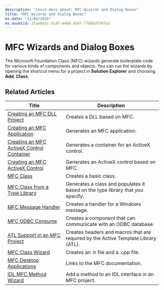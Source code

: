 ```yaml
---
description: "Learn more about: MFC Wizards and Dialog Boxes"
title: "MFC Wizards and Dialog Boxes"
ms.date: "11/04/2016"
ms.assetid: 2fae0a2c-d147-4468-a547-f7b85df767a1
---
```

# MFC Wizards and Dialog Boxes

The Microsoft Foundation Class (MFC) wizards generate boilerplate code for various kinds of components and objects. You can run the wizards by opening the shortcut menu for a project in **Solution Explorer** and choosing **Add**, **Class**.

## Related Articles

|Title|Description|
|-----------|-----------------|
|[Creating an MFC DLL Project](../../mfc/reference/creating-an-mfc-dll-project.md)|Creates a DLL based on MFC.|
|[Creating an MFC Application](../../mfc/reference/creating-an-mfc-application.md)|Generates an MFC application.|
|[Creating an MFC ActiveX Control Container](../../mfc/reference/creating-an-mfc-activex-control-container.md)|Generates a container for an ActiveX control.|
|[Creating an MFC ActiveX Control](../../mfc/reference/creating-an-mfc-activex-control.md)|Generates an ActiveX control based on MFC.|
|[MFC Class](../../mfc/reference/adding-an-mfc-class.md)|Creates a basic class.|
|[MFC Class from a Type Library](../../mfc/reference/adding-an-mfc-class-from-a-type-library.md)|Generates a class and populates it based on the type library that you specify.|
|[MFC Message Handler](../../mfc/reference/adding-an-mfc-message-handler.md)|Creates a handler for a Windows message.|
|[MFC ODBC Consume](../../mfc/reference/adding-an-mfc-odbc-consumer.md)|Creates a component that can communicate with an ODBC database.|
|[ATL Support in an MFC Project](../../mfc/reference/adding-atl-support-to-your-mfc-project.md)|Creates headers and macros that are required by the Active Template Library (ATL).|
|[MFC Class Wizard](../../mfc/reference/mfc-class-wizard.md)|Creates an .h file and a .cpp file.|
|[MFC Desktop Applications](../../mfc/mfc-desktop-applications.md)|Links to the MFC documentation.|
|[IDL MFC Method Wizard](../../mfc/reference/add-idl-mfc-method-wizard.md)| Add a method to an IDL interface in an MFC project.|